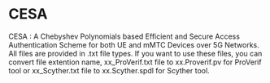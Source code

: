# CESA
CESA : A Chebyshev Polynomials based Efficient and Secure Access Authentication Scheme for both UE and mMTC Devices over 5G Networks. All files are provided in .txt file types. If you want to use these files, you can convert file extention name, xx_ProVerif.txt file to xx.Proverif.pv for ProVerif tool or xx_Scyther.txt file to xx.Scyther.spdl for Scyther tool.
